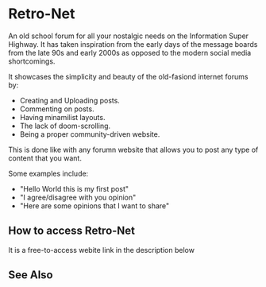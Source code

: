 # Retro-Net
An old school forum for all your nostalgic needs on the Information Super Highway. It has taken inspiration from the early days of the message boards from the late 90s and early 2000s as opposed to the modern social media shortcomings.

It showcases the simplicity and beauty of the old-fasiond internet forums by:

- Creating and Uploading posts.
- Commenting on posts.
- Having minamilist layouts.
- The lack of doom-scrolling.
- Being a proper community-driven website.

This is done like with any forumn website that allows you to post any type of content that you want.

Some examples include:

- "Hello World this is my first post"
- "I agree/disagree with you opinion"
- "Here are some opinions that I want to share"

## How to access Retro-Net

It is a free-to-access webite link in the description below



## See Also

